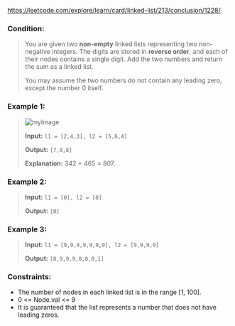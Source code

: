 https://leetcode.com/explore/learn/card/linked-list/213/conclusion/1228/

### Condition:

>You are given two **non-empty** linked lists representing two non-negative integers. The digits are stored in **reverse order**, and each of their nodes contains a single digit. Add the two numbers and return the sum as a linked list.
>
>You may assume the two numbers do not contain any leading zero, except the number 0 itself.

### Example 1:

>![myImage](https://assets.leetcode.com/uploads/2020/10/02/addtwonumber1.jpg)
>
>**Input:** `l1 = [2,4,3], l2 = [5,6,4]`
>
>**Output:** `[7,0,8]`
>
>**Explanation:** 342 + 465 = 807.

### Example 2:

>**Input:** `l1 = [0], l2 = [0]`
>
>**Output:** `[0]`

### Example 3:

>**Input:** `l1 = [9,9,9,9,9,9,9], l2 = [9,9,9,9]`
>
>**Output:** `[8,9,9,9,0,0,0,1]`

### Constraints:

* The number of nodes in each linked list is in the range [1, 100].
* 0 <= Node.val <= 9
* It is guaranteed that the list represents a number that does not have leading zeros.
